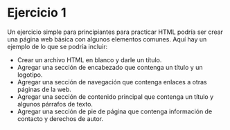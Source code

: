 # Ejercicio 1 

Un ejercicio simple para principiantes para practicar HTML podría ser crear una página web básica con algunos elementos comunes. Aquí hay un ejemplo de lo que se podría incluir:

- Crear un archivo HTML en blanco y darle un título.
- Agregar una sección de encabezado que contenga un título y un logotipo.
- Agregar una sección de navegación que contenga enlaces a otras páginas de la web.
- Agregar una sección de contenido principal que contenga un título y algunos párrafos de texto.
- Agregar una sección de pie de página que contenga información de contacto y derechos de autor.

